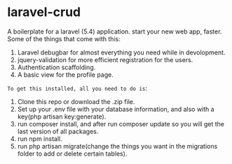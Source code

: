 # laravel-crud
A boilerplate for a laravel (5.4) application. start your new web app, faster.
Some of the things that come with this:
1. Laravel debugbar for almost everything you need while in devolopment.
2. jquery-validation for more efficient registration for the users.
3. Authentication scaffolding.
4. A basic view for the profile page.

`To get this installed, all you need to do is`:
1. Clone this repo or download the .zip file.
2. Set up your .env file with your database information, and also with a key(php artisan key:generate).
3. run composer install, and after run composer update so you will get the last version of all packages.
4. run npm install.
5. run php artisan migrate(change the things you want in the migrations folder to add or delete certain tables).
